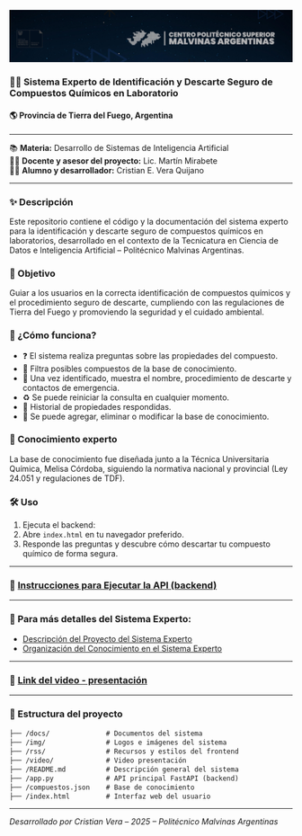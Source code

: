 ![Sistema_Experto_TDF](/img/banner_pma.jpg)

### 🧪💚 Sistema Experto de Identificación y Descarte Seguro de Compuestos Químicos en Laboratorio  
#### 🌎 Provincia de Tierra del Fuego, Argentina
---
📚 **Materia:** Desarrollo de Sistemas de Inteligencia Artificial  
👨‍🏫 **Docente y asesor del proyecto:** Lic. Martín Mirabete  
👨‍💻 **Alumno y desarrollador:** Cristian E. Vera Quijano

---

### ✨ Descripción

Este repositorio contiene el código y la documentación del sistema experto para la identificación y descarte seguro de compuestos químicos en laboratorios, desarrollado en el contexto de la Tecnicatura en Ciencia de Datos e Inteligencia Artificial – Politécnico Malvinas Argentinas.

### 🎯 Objetivo

Guiar a los usuarios en la correcta identificación de compuestos químicos y el procedimiento seguro de descarte, cumpliendo con las regulaciones de Tierra del Fuego y promoviendo la seguridad y el cuidado ambiental.

### 🤔 ¿Cómo funciona?

- ❓ El sistema realiza preguntas sobre las propiedades del compuesto.
- 🔎 Filtra posibles compuestos de la base de conocimiento.
- 📝 Una vez identificado, muestra el nombre, procedimiento de descarte y contactos de emergencia.
- ♻️ Se puede reiniciar la consulta en cualquier momento.
- 💭 Historial de propiedades respondidas.
- 📜 Se puede agregar, eliminar o modificar la base de conocimiento.

### 🧠 Conocimiento experto

La base de conocimiento fue diseñada junto a la Técnica Universitaria Química, Melisa Córdoba, siguiendo la normativa nacional y provincial (Ley 24.051 y regulaciones de TDF).

### 🛠️ Uso

1. Ejecuta el backend:
2. Abre `index.html` en tu navegador preferido.
3. Responde las preguntas y descubre cómo descartar tu compuesto químico de forma segura.

___

### 📑 [Instrucciones para Ejecutar la API (backend)](/docs/README.md)
___

### 📄 Para más detalles del Sistema Experto:

- [Descripción del Proyecto del Sistema Experto](/docs/Entrega%201.pdf)
- [Organización del Conocimiento en el Sistema Experto](/docs/Entrega%202.pdf)

---

### 🎥 [Link del video - presentación](/video/README.md)
---

### 📁 Estructura del proyecto

```
├── /docs/              # Documentos del sistema
├── /img/               # Logos e imágenes del sistema
├── /rss/               # Recursos y estilos del frontend
├── /video/             # Video presentación
├── /README.md          # Descripción general del sistema
├── /app.py             # API principal FastAPI (backend)
├── /compuestos.json    # Base de conocimiento 
├── /index.html         # Interfaz web del usuario
```
---

*Desarrollado por Cristian Vera – 2025 – Politécnico Malvinas Argentinas*